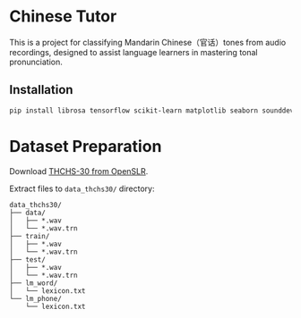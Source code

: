 # Chinese Tutor
This is a project for classifying Mandarin Chinese（官话）tones from audio recordings, designed to assist language learners in mastering tonal pronunciation.

## Installation

```bash
pip install librosa tensorflow scikit-learn matplotlib seaborn sounddevice pydub
```

# Dataset Preparation
Download [THCHS-30 from OpenSLR](https://www.openslr.org/18/).

Extract files to `data_thchs30/` directory:

```
data_thchs30/
├── data/
│   ├── *.wav
│   └── *.wav.trn
├── train/
│   ├── *.wav
│   └── *.wav.trn
├── test/
│   ├── *.wav
│   └── *.wav.trn
├── lm_word/
│   └── lexicon.txt
└── lm_phone/
    └── lexicon.txt

```